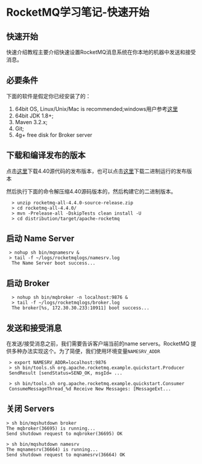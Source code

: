 # RocketMQ学习笔记-快速开始

## 快速开始

快速介绍教程主要介绍快速设置RocketMQ消息系统在你本地的机器中发送和接受消息。

## 必要条件

下面的软件是假定你已经安装了的：

1. 64bit OS, Linux/Unix/Mac is recommended;windows用户参考[这里](Windows下安装RocketMQ.md)
2. 64bit JDK 1.8+;
3. Maven 3.2.x;
4. Git;
5. 4g+ free disk for Broker server

## 下载和编译发布的版本

点击[这里](https://www.apache.org/dyn/closer.cgi?path=rocketmq/4.4.0/rocketmq-all-4.4.0-source-release.zip)下载4.40源代码的发布版本，也可以点击[这里](http://rocketmq.apache.org/release_notes/release-notes-4.4.0/)下载二进制运行的发布版本

然后执行下面的命令解压缩4.40源码版本的，然后构建它的二进制版本。

~~~shell
  > unzip rocketmq-all-4.4.0-source-release.zip
  > cd rocketmq-all-4.4.0/
  > mvn -Prelease-all -DskipTests clean install -U
  > cd distribution/target/apache-rocketmq
~~~

## 启动 Name Server

```shell
 > nohup sh bin/mqnamesrv &
 > tail -f ~/logs/rocketmqlogs/namesrv.log
  The Name Server boot success...
```

## 启动 Broker

```shell
  > nohup sh bin/mqbroker -n localhost:9876 &
  > tail -f ~/logs/rocketmqlogs/broker.log 
  The broker[%s, 172.30.30.233:10911] boot success...
```

## 发送和接受消息

在发送/接受消息之前，我们需要告诉客户端当前的name servers。RocketMQ 提供多种办法实现这个。为了简便，我们使用环境变量`NAMESRV_ADDR`

```shell
 > export NAMESRV_ADDR=localhost:9876
 > sh bin/tools.sh org.apache.rocketmq.example.quickstart.Producer
 SendResult [sendStatus=SEND_OK, msgId= ...

 > sh bin/tools.sh org.apache.rocketmq.example.quickstart.Consumer
 ConsumeMessageThread_%d Receive New Messages: [MessageExt...
```

## 关闭 Servers

```shell
> sh bin/mqshutdown broker
The mqbroker(36695) is running...
Send shutdown request to mqbroker(36695) OK

> sh bin/mqshutdown namesrv
The mqnamesrv(36664) is running...
Send shutdown request to mqnamesrv(36664) OK
```

